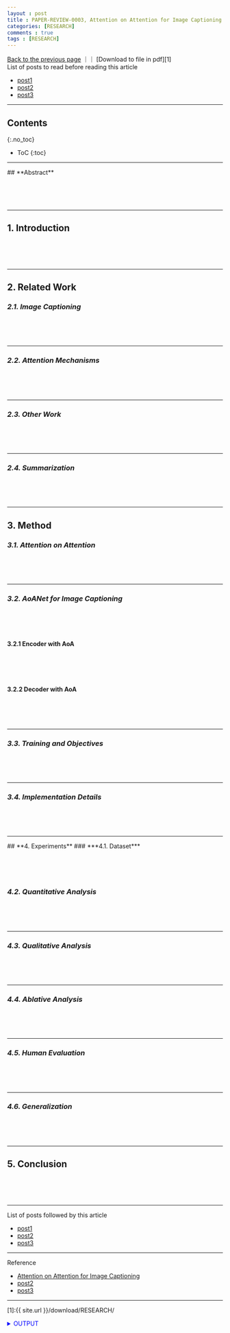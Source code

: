 ```yaml
---
layout : post
title : PAPER-REVIEW-0003, Attention on Attention for Image Captioning
categories: [RESEARCH]
comments : true
tags : [RESEARCH]
---
```


[Back to the previous page](https://userdyk-github.github.io/research/PAPER-REVIEW.html)
｜<a href="https://github.com/userdyk-github/userdyk-github.github.io/blob/master/_posts/RESEARCH/2019-08-13-PAPER-REVIEW-0003.md" target="_blank"></a>｜ [Download to file in pdf][1] <br>
List of posts to read before reading this article
- <a href='https://userdyk-github.github.io/'>post1</a>
- <a href='https://userdyk-github.github.io/'>post2</a>
- <a href='https://userdyk-github.github.io/'>post3</a>

---

## Contents
{:.no_toc}

* ToC
{:toc}

<hr class="division1">
## **Abstract**

<br><br><br>
<hr class="division2">


## **1. Introduction**

<br><br><br>
<hr class="division2">

## **2. Related Work**
### ***2.1. Image Captioning***
<br><br><br>

---

### ***2.2. Attention Mechanisms***
<br><br><br>

---

### ***2.3. Other Work***
<br><br><br>

---

### ***2.4. Summarization***
<br><br><br>

<hr class="division2">

## **3. Method**
### ***3.1. Attention on Attention***
<br><br><br>

---

### ***3.2. AoANet for Image Captioning***
<br><br><br>

#### 3.2.1 Encoder with AoA

<br><br><br>
#### 3.2.2 Decoder with AoA

<br><br><br>

---

### ***3.3. Training and Objectives***
<br><br><br>

---

### ***3.4. Implementation Details***

<br><br><br>
<hr class="division2">
## **4. Experiments**
### ***4.1. Dataset***

<br><br><br>
### ***4.2. Quantitative Analysis***

<br><br><br>

---

### ***4.3. Qualitative Analysis***

<br><br><br>

---

### ***4.4. Ablative Analysis***
<br><br><br>

---

### ***4.5. Human Evaluation***
<br><br><br>

---

### ***4.6. Generalization***
<br><br><br>

<hr class="division2">

## **5. Conclusion**

<br><br><br>

<hr class="division1">

List of posts followed by this article
- [post1](https://userdyk-github.github.io/)
- <a href='https://userdyk-github.github.io/'>post2</a>
- <a href='https://userdyk-github.github.io/'>post3</a>

---

Reference
- <a href="https://arxiv.org/pdf/1908.06954.pdf" target="_blank">Attention on Attention for Image Captioning</a>
- <a href='https://userdyk-github.github.io/'>post2</a>
- <a href='https://userdyk-github.github.io/'>post3</a>

---

[1]:{{ site.url }}/download/RESEARCH/

<details markdown="1">
<summary class='jb-small' style="color:blue">OUTPUT</summary>
<hr class='division3'>
<hr class='division3'>
</details>

